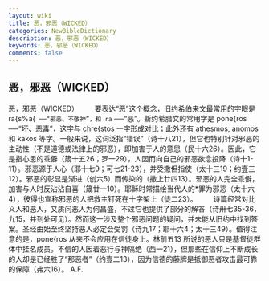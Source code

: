 ```yaml
---
layout: wiki
title: 恶，邪恶（WICKED）
categories: NewBibleDictionary
description: 恶，邪恶（WICKED）
keywords: 恶，邪恶（WICKED）
comments: false
---
```


## 恶，邪恶（WICKED）



恶，邪恶（WICKED）
　　要表达“恶”这个概念，旧约希伯来文最常用的字眼是 ra{s%a{` ──“邪恶、不敬神”，和 ra` ──“恶”。新约希腊文的常用字是 pone{ros ──“坏、恶毒”，这字与 chre{stos 一字形成对比；此外还有 athesmos, anomos 和 kakos 等字。一般来说，这词泛指“错误”（诗十八21），但它也特别针对邪恶的主动性（不是道德或法律上的邪恶），即加害于人的意思（民十六26）。因此，它是指心思的乖僻（箴十五26；罗一29），人因而向自己的邪恶欲念投降（诗十1-11）。邪恶源于人心（耶十七9；可七21-23），并受撒但指使（太十三19；约壹三12）。邪恶的彰显是渐进（创六5）而传染的（撒上廿四13）。邪恶的人完全乖僻，加害与人时反沾沾自喜（箴廿一10）。耶稣时常描绘当代人的*罪为邪恶（太十六4），彼得也宣称邪恶的人把救主钉死在十字架上（徒二23）。
　　诗篇经常对比义人和恶人，又质问恶人为何昌盛，不过它也提供了部分的解答（诗卅七35-36，九15，并到处可见）。然而这一涉及整个邪恶问题的疑问，并未能从旧约中找到答案。圣经由始至终坚持恶人必定会受罚（诗九17；耶十六4；太十三49）。值得注意的是，pone{ros 从来不会应用在信徒身上。林前五13 所说的恶人只是基督徒群体中挂名成员。不信的人因着恶行与神隔绝（西一21），但那些在信仰上不断成长的人却是已经胜了“那恶者”（约壹二13），因为信德的藤牌是抵御恶者攻击最可靠的保障（弗六16）。
A.F.





